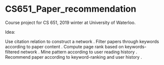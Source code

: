 # CS651_Paper_recommendation
Course project for CS 651, 2019 winter at University of Waterloo.

Idea:

Use citation relation to construct a network . 
Filter papers through keywords according to paper content . 
Compute page rank based on keywords-filtered network . 
Mine pattern according to user reading history . 
Recommend paper according to keyword-ranking and user history . 

